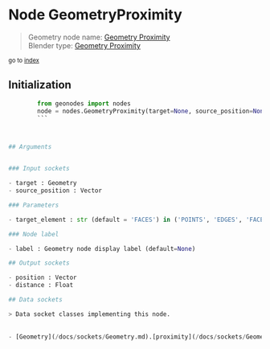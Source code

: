 
# Node GeometryProximity

> Geometry node name: [Geometry Proximity](https://docs.blender.org/manual/en/latest/modeling/geometry_nodes/geometry/geometry_proximity.html)<br>
  Blender type: [Geometry Proximity](https://docs.blender.org/api/current/bpy.types.GeometryNodeProximity.html)
  
<sub>go to [index](/docs/index.md)</sub>

## Initialization

```python
        from geonodes import nodes
        node = nodes.GeometryProximity(target=None, source_position=None, target_element='FACES', label=None)
        ```



## Arguments


### Input sockets

- target : Geometry
- source_position : Vector

### Parameters

- target_element : str (default = 'FACES') in ('POINTS', 'EDGES', 'FACES')

### Node label

- label : Geometry node display label (default=None)

## Output sockets

- position : Vector
- distance : Float

## Data sockets

> Data socket classes implementing this node.
  
  
- [Geometry](/docs/sockets/Geometry.md).[proximity](/docs/sockets/Geometry.md#proximity) : Method
  
